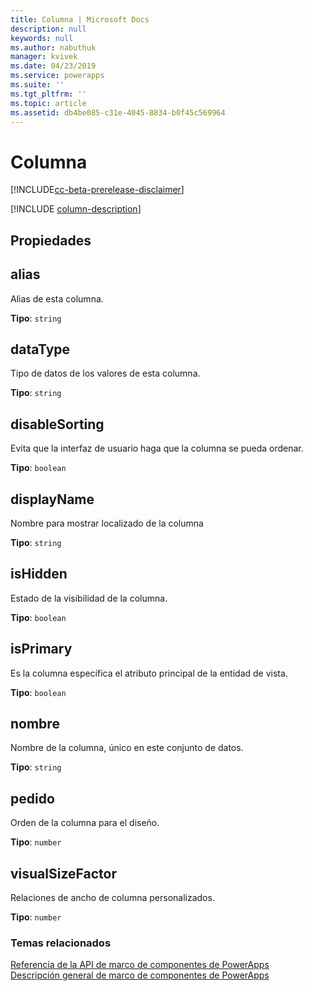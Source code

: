 ```yaml
---
title: Columna | Microsoft Docs
description: null
keywords: null
ms.author: nabuthuk
manager: kvivek
ms.date: 04/23/2019
ms.service: powerapps
ms.suite: ''
ms.tgt_pltfrm: ''
ms.topic: article
ms.assetid: db4be085-c31e-4045-8834-b0f45c569964
---
```


# <a name="column"></a>Columna

[!INCLUDE[cc-beta-prerelease-disclaimer](../../../includes/cc-beta-prerelease-disclaimer.md)]

[!INCLUDE [column-description](includes/column-description.md)]

## <a name="properties"></a>Propiedades

## <a name="alias"></a>alias

Alias de esta columna.

**Tipo**: `string`

## <a name="datatype"></a>dataType

Tipo de datos de los valores de esta columna.

**Tipo**: `string`

## <a name="disablesorting"></a>disableSorting

Evita que la interfaz de usuario haga que la columna se pueda ordenar.

**Tipo**: `boolean`<br />

## <a name="displayname"></a>displayName

Nombre para mostrar localizado de la columna

**Tipo**: `string`

## <a name="ishidden"></a>isHidden

Estado de la visibilidad de la columna.

**Tipo**: `boolean`<br />

## <a name="isprimary"></a>isPrimary

Es la columna específica el atributo principal de la entidad de vista.

**Tipo**: `boolean`<br />

## <a name="name"></a>nombre

Nombre de la columna, único en este conjunto de datos.

**Tipo**: `string`

## <a name="order"></a>pedido

Orden de la columna para el diseño.

**Tipo**: `number`

## <a name="visualsizefactor"></a>visualSizeFactor

Relaciones de ancho de columna personalizados. 

**Tipo**: `number`


### <a name="related-topics"></a>Temas relacionados

[Referencia de la API de marco de componentes de PowerApps](../reference/index.md)<br/>
[Descripción general de marco de componentes de PowerApps](../overview.md)